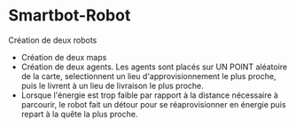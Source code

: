 # Smartbot-Robot
Création de deux robots

- Création de deux maps 
- Création de deux agents. Les agents sont placés sur UN POINT aléatoire de la carte, selectionnent un lieu d'approvisionnement le plus proche, puis le livrent à un lieu de livraison le plus proche. 
- Lorsque l'énergie est trop faible par rapport à la distance nécessaire à parcourir, le robot fait un détour pour se réaprovisionner en énergie puis repart à la quête la plus proche.
